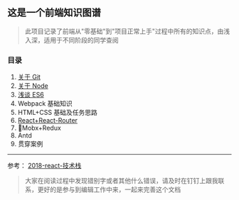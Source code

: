 ## 这是一个前端知识图谱

> 此项目记录了前端从"零基础"到"项目正常上手"过程中所有的知识点，由浅入深，适用于不同阶段的同学查阅

### 目录

1.  [关于 Git](./doc/关于Git.md)
2.  [关于 Node](./doc/关于Node.md)
3.  [浅谈 ES6](./doc/关于ES6.md)
4.  Webpack 基础知识
5.  HTML+CSS 基础及任务思路
6.  [React+React-Router](./doc/关于React.md)
7.  Mobx+Redux
8.  Antd
9.  贯穿案例

---

参考：
[2018-react-技术栈](https://raw.githubusercontent.com/adam-golab/react-developer-roadmap/master/roadmap.png)

> 大家在阅读过程中发现错别字或者其他什么错误，请及时在钉钉上跟我联系，更好的是参与到编辑工作中来，一起来完善这个文档
